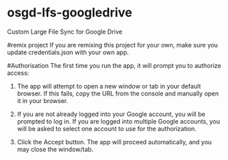 # osgd-lfs-googledrive
Custom Large File Sync for Google Drive

#remix project
If you are remixing this project for your own, make sure you update credentials.json with your own app.

#Authorisation
The first time you run the app, it will prompt you to authorize access:

1. The app will attempt to open a new window or tab in your default browser. If this fails, copy the URL from the console and manually open it in your browser.

2. If you are not already logged into your Google account, you will be prompted to log in. If you are logged into multiple Google accounts, you will be asked to select one account to use for the authorization.

3. Click the Accept button.
The app will proceed automatically, and you may close the window/tab.